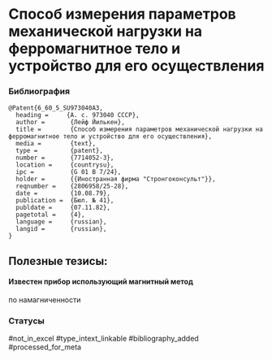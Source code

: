 # Способ измерения параметров механической нагрузки на ферромагнитное тело и устройство для его осуществления

### Библиография
```
@Patent{6_60_5_SU973040A3,
  heading =     {А. с. 973040 СССР},
  author =       {Лейф Йилькен},
  title =        {Способ измерения параметров механической нагрузки на ферромагнитное тело и устройство для его осуществления},
  media =        {text},
  type =         {patent},
  number =       {7714052-3},
  location =     {countrysu},
  ipc =          {G 01 B 7/24},
  holder =       {{Иностранная фирма "Стронгоконсульт"}},
  reqnumber =    {2806958/25-28},
  date =         {10.08.79},
  publication =  {Бюл. № 41},
  publdate =     {07.11.82},
  pagetotal =    {4},
  language =     {russian},
  langid =       {russian},
}
```

## Полезные тезисы:

#### Известен прибор использующий магнитный метод
по намагниченности

### Статусы
#not_in_excel 
#type_intext_linkable
#bibliography_added
#processed_for_meta
